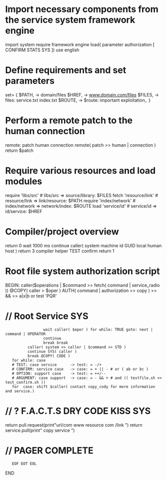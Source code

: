 # Import necessary components from the service system framework engine
import system require framework engine load( parameter authorization [ CONFIRM STATS SYS ])
use english

# Define requirements and set parameters
set= { 
  $PATH,       -> domain/files
  $HREF,       -> www.domain.com/files
  $FILES,      -> files: service.txt index.txt
  $ROUTE,      -> $route: important exploitation,.
}

# Perform a remote patch to the human connection
remote: patch human connection
remote( patch >> human | connection )
return $patch

# Require various resources and load modules
require 'libs/src'          # libs/src => source/library: $FILES
fetch 'resource/link'       # resource/link => link/resource: $PATH
require 'index/network'     # index/network => network/index: $ROUTE
load 'service/id'           # service/id => id/service: $HREF

# Compiler/project overview
return 0 wait 1000 ms continue caller( system machine id GUID local human host )
return 3 compiler helper TEST confirm
return 1

# Root file system authorization script
BEGIN: caller($operations | $command >> fetch( command | service_radio ))
       @COPY( caller > $oper )
       AUTH( command | authorization >> copy ) >> && >> a|x|b or test 'PQR'
# // Root Service SYS
                     wait caller( $oper ) for while: TRUE goto: next | command | OPERATOR
                     continue
                     break break
              caller( system >> caller | $command >> STD )
              continue SYS( caller )
              break @COPY( CODE )
       for while: case
       # TEST: case service      -> test: = -/+
       # CONFIRM: service case   -> case: = + || - # or ( ab or bc )
       # OPTION: support case    -> test: = ++/--
       # ARGUMENT: case support  -> case: = - && + # and (( testfile.sh >> test_confirm.sh ))
       for  case: shift $caller( contact copy_cody for more information and service.)
# // ? F.A.C.T.S DRY CODE KISS SYS
return pull.request(print"url/com www resource com /link ")
return service.pull(print" copy service ")
# // PAGER COMPLETE 
       EOF EOT EOL
END
